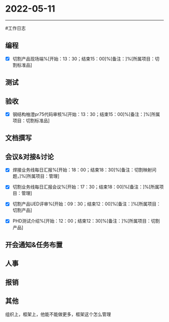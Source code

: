 # 2022-05-11 

---

#工作日志

## 编程
- [x] 切割产品现场端%[开始：13：30；结束15：00]%[备注：]%[所属项目：切割标准品]



## 测试



## 验收
- [x]  钢结构柚澄pr75代码审核%[开始：13：30；结束15：00]%[备注：]%[所属项目：切割标准品]



## 文档撰写 



## 会议&对接&讨论

- [x] 焊接业务线每日汇报%[开始：18：00；结束18：30]%[备注：切割映射问题，]%[所属项目：管理]
- [x] 切割业务线每日汇报会议%[开始：17：30；结束18：00]%[备注：]%[所属项目：管理]
- [x] 切割产品UED评审%[开始：09：30；结束12：00]%[备注：]%[所属项目：切割产品]
- [x] PHD测试介绍%[开始：12：00；结束12：30]%[备注：]%[所属项目：切割产品]


## 开会通知&任务布置



## 人事



## 报销



## 其他

组织上，框架上，他能不能做更多，框架这个怎么管理

